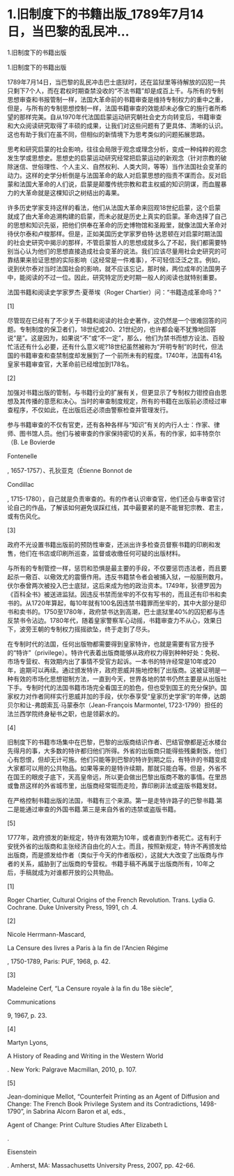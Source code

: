 # 1.旧制度下的书籍出版_1789年7月14日，当巴黎的乱民冲...

1.旧制度下的书籍出版

1.旧制度下的书籍出版

1789年7月14日，当巴黎的乱民冲击巴士底狱时，还在监狱里等待解放的囚犯一共只剩下7个人，而在君权时期查禁没收的“不法书籍”却是成百上千。与所有的专制思想审查和书报管制一样，法国大革命前的书籍审查是维持专制权力的重中之重，但是，与所有的专制思想控制一样，法国书籍审查的效能却未必像它的施行者所希望的那样完美。自从1970年代法国启蒙运动研究朝社会史方向转变后，书籍审查和大众阅读研究取得了丰硕的成果，让我们对这些问题有了更具体、清晰的认识。这也有助于我们在虽不同，但相似的新情境下为思考类似的问题拓展思路。

思考和研究启蒙的社会影响，往往会局限于观念或理念分析，变成一种纯粹的观念发生学或思想史。思想史的启蒙运动研究经常把启蒙运动的新观念（针对宗教的破除迷信、世俗理性、个人主义、自然权利、人类大同，等等）当作法国社会变革的动力。这样的史学分析倒是与法国革命的敌人对启蒙思想的指责不谋而合。反对启蒙和法国大革命的人们说，启蒙是颠覆传统宗教和君主权威的知识阴谋，而血腥暴力的大革命就是这棵知识之树结出的毒果。

许多历史学家支持这样的看法，他们从法国大革命来回观18世纪启蒙，这个启蒙就成了由大革命追溯构建的启蒙，而未必就是历史上真实的启蒙。革命选择了自己的思想和知识先驱，把他们供奉在革命的历史博物馆和圣殿里，就像法国大革命对待伏尔泰和卢梭那样。但是，正如美国历史学家罗伯特·达恩顿在对启蒙时期法国的社会史研究中揭示的那样，不管启蒙哲人的思想成就多么了不起，我们都需要特别当心认为他们的思想直接造成社会变革的说法。我们应该尽量用社会史研究的可靠结果来验证思想的实际影响（这经常是一件难事），不可轻信泛泛之言。例如，说到伏尔泰对当时法国社会的影响，就不应该忘记，那时候，两位成年的法国男子中，能阅读的不过一位。因此，研究特定历史时期一般人的阅读也就特别重要。

法国书籍和阅读史学家罗杰·夏蒂埃（Roger Chartier）问：“书籍造成革命吗？”

[1]

尽管现在已经有了不少关于书籍和阅读的社会史著作，这仍然是一个很难回答的问题。专制制度的保卫者们，18世纪或20、21世纪的，也许都会毫不犹豫地回答说“是”。这是因为，如果说“不”或“不一定”，那么，他们为禁书而想方设法、百般忙活还有什么必要，还有什么意义呢?18世纪虽然被称为“开明专制”的时代，但法国的书籍审查和查禁制度却发展到了一个前所未有的程度。1740年，法国有41名皇家书籍审查官，大革命前已经增加到178名。

[2]

加强对书籍出版的管制，与书籍行业的扩展有关，但更显示了专制权力钳控自由思想及其传播的意愿和决心。当时的审查制度规定，所有的书籍在出版前必须经过审查程序，不仅如此，在出版后还必须由警察检查并管理发行。

参与书籍审查的不仅有官吏，还有各种各样与“知识”有关的内行人士：作家、律师、图书馆人员。他们与被审查的作家保持密切的关系，有的作家，如丰特奈尔（B. Le Bovierde

Fontenelle

, 1657-1757）、孔狄亚克（Étienne Bonnot de

Condillac

, 1715-1780），自己就是负责审查的。有的作者认识审查官，他们还会与审查官讨论自己的作品，了解该如何避免误踩红线，其中最要紧的是不能冒犯宗教、君主，或有伤风化。

[3]

政府不光设置书籍出版前的预防性审查，还派出许多检查员督察书籍的印刷和发售，他们在书店或印刷所巡查，监督或收缴任何可疑的出版材料。

与所有的专制管控一样，惩罚和恐惧是最主要的手段，不仅要惩罚违法者，而且要起杀一儆百、以儆效尤的震慑作用。违反书籍禁令者会被捕入狱，一般服刑数月。伏尔泰曾两次被投入巴士底狱，这后来成为他的政治资本。1749年，狄德罗因为《百科全书》被送进监狱。因违反书禁而坐牢的不仅有写书的，而且还有印书和卖书的。从1720年算起，每10年就有100名因违禁书籍罪而坐牢的，其中大部分是印书和卖书的。1750至1780年，政府禁书达到高潮，巴士底狱里40%的囚犯都与违反禁书令沾边。1780年代，随着皇家警察军心动摇，书籍审查力不从心，效果日下，波旁王朝的专制权力摇摇欲坠，终于走到了尽头。

在专制时代的法国，任何出版物都需要得到皇家特许，也就是需要有官方授予的“特许”（privilege）。特许代表着出版商能够从政府权力得到种种好处：免税、市场专营权、有效期内出了事情不受官方起诉。一本书的特许经常是10年或20年，逾期可以再续。通过颁发特许，政府恩威并施地控制了出版商。这被证明是一种有效的市场化思想钳制方法，一直到今天，世界各地的禁书仍然主要是从出版社下手。专制时代的法国书籍市场完全看国王的脸色，但也受到国王的充分保护。国家权力对作者同样实行恩威并加的手段，伏尔泰享受“皇家历史学家”的年俸，达朗贝尔和让-弗朗索瓦·马蒙泰尔（Jean-François Marmontel, 1723-1799）担任的法兰西学院终身秘书之职，也是领薪水的。

[4]

旧制度下的书籍市场集中在巴黎，巴黎的出版商结识作者、巴结官僚都是近水楼台先得月的事，大多数的特许都归他们所得。外省的出版商只能得些残羹剩饭，他们心有怨恨，但却无计可施。他们只能等到巴黎的特许到期之后，有特许的书籍变成大家都可以用的公共物品。如果等来的是特许续期，那就只能白等。但是，外省不在国王的眼皮子底下，天高皇帝远，所以更会做出巴黎出版商不敢的事情。在里昂或鲁昂这样的外省城市里，出版商经常铤而走险，靠印刷非法或盗版书籍发财。

在严格控制书籍出版的法国，书籍有三个来源。第一是走特许路子的巴黎书籍.第二是能通过审查的外国书籍.第三是来自外省的违禁或盗版书籍。

[5]

1777年，政府颁发的新规定，特许有效期为10年，或者直到作者死亡。这有利于安抚外省的出版商和主张经济自由化的人士。而且，按照新规定，特许不再颁发给出版商，而是颁发给作者（类似于今天的作者版权），这就大大改变了出版商与作者的关系，威胁到了出版商的专营权。书籍手稿不再属于出版商所有，10年之后，手稿就成为对谁都开放的公共物品。

[1]

Roger Chartier, Cultural Origins of the French Revolution. Trans. Lydia G. Cochrane. Duke University Press, 1991, ch .4.

[2]

Nicole Herrmann-Mascard,

La Censure des livres a Paris à la fin de I'Ancien Régime

, 1750-1789, Paris: PUF, 1968, p. 42.

[3]

Madeleine Cerf, “La Censure royale à la fin du 18e siècle”,

Communications

9, 1967, p. 23.

[4]

Martyn Lyons,

A History of Reading and Writing in the Western World

. New York: Palgrave Macmillan, 2010, p. 107.

[5]

Jean-dominique Mellot, “Counterfeit Printing as an Agent of Diffusion and Change: The French Book Privilege System and its Contradictions, 1498-1790”, in Sabrina Alcorn Baron et al, eds.,

Agent of Change: Print Culture Studies After Elizabeth L

.

Eisenstein

. Amherst, MA: Massachusetts University Press, 2007, pp. 42-66.